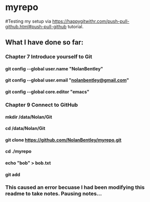 # myrepo
#Testing my setup via https://happygitwithr.com/push-pull-github.html#push-pull-github tutorial.
## What I have done so far:
### Chapter 7 Introduce yourself to Git
#### git config --global user.name "NolanBentley"
#### git config --global user.email "nolanbentley@gmail.com"
#### git config --global core.editor "emacs"
### Chapter 9 Connect to GitHub
#### mkdir /data/Nolan/Git
#### cd /data/Nolan/Git
#### git clone https://github.com/NolanBentley/myrepo.git
#### cd ./myrepo
#### echo "bob" > bob.txt
#### git add 
### This caused an error becuase I had been modifying this readme to take notes. Pausing notes...
